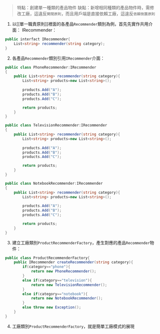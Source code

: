 
> 特點：創建單一種類的產品物件
> 缺點：新增相同種類的產品物件時，需修改工廠，這違反`開閉原則`，而且用戶端是直接依賴工廠，這違反`依賴倒置原則`

1. 以[[單一職責原則]]裡面的各產品`Recommender`類別為例，首先先實作共用介面：
IRecommender：
```C#
public interfact IRecommender{
	List<string> recommender(string category);
}
```

2. 各產品`Recommender`類別引用`IRecommender`介面：
```C#
public class PhoneRecommender:IRecommender
{
	public List<string> recommender(string category){
		List<string> products=new List<string>();
		
		products.Add("A");
		products.Add("B");
		products.Add("C");

		return products;
	}
}

public class TelevisionRecommender:IRecommender
{
	public List<string> recommender(string category){
		List<string> products=new List<string>();
		
		products.Add("A");
		products.Add("B");
		products.Add("C");

		return products;
	}
}

public class NotebookRecommender:IRecommender
{
	public List<string> recommender(string category){
		List<string> products=new List<string>();
		
		products.Add("A");
		products.Add("B");
		products.Add("C");

		return products;
	}
}
```

3. 建立工廠類別`ProductRecommenderFactory`，產生對應的產品`Recommender`物件：
```C#
public class ProductRecommenderFactory{
	public IRecommender createRecommender(string category){
		if(category=="phone"){
			return new PhoneRecommender();
		}
		else if(category=="television"){
			return new TelevisionRecommender();
		}
		else if(category=="notebook"){
			return new NotebookRecommender();
		}
		else throw new Exception();
	}
}
```

4. 工廠類別`ProductRecommenderFactory`，就是簡單工廠模式的展現